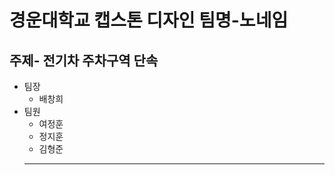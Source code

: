 경운대학교 캡스톤 디자인 팀명-노네임
=====================================
주제- 전기차 주차구역 단속
-------------------------------------
- 팀장 
  - 배창희
- 팀원 
  - 여정훈
  - 정지훈
  - 김형준
  * * *
